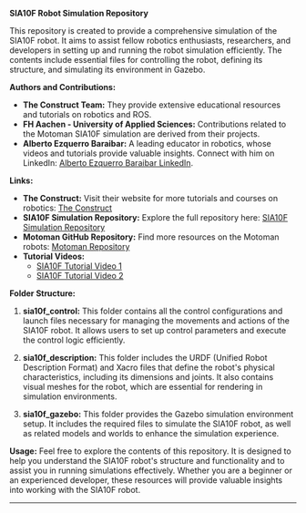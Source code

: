 **SIA10F Robot Simulation Repository**

This repository is created to provide a comprehensive simulation of the SIA10F robot. It aims to assist fellow robotics enthusiasts, researchers, and developers in setting up and running the robot simulation efficiently. The contents include essential files for controlling the robot, defining its structure, and simulating its environment in Gazebo.

**Authors and Contributions:**
- **The Construct Team:** They provide extensive educational resources and tutorials on robotics and ROS.
- **FH Aachen - University of Applied Sciences:** Contributions related to the Motoman SIA10F simulation are derived from their projects.
- **Alberto Ezquerro Baraibar:** A leading educator in robotics, whose videos and tutorials provide valuable insights. Connect with him on LinkedIn: [Alberto Ezquerro Baraibar LinkedIn](https://www.linkedin.com/in/alberto-ezquerro-baraibar-5a7a236b/?originalSubdomain=es).

**Links:**
- **The Construct:** Visit their website for more tutorials and courses on robotics: [The Construct](https://app.theconstruct.ai/)
- **SIA10F Simulation Repository:** Explore the full repository here: [SIA10F Simulation Repository](https://github.com/MASKOR/rosin_sia10)
- **Motoman GitHub Repository:** Find more resources on the Motoman robots: [Motoman Repository](https://github.com/ros-industrial/motoman)
- **Tutorial Videos:**
  - [SIA10F Tutorial Video 1](https://www.youtube.com/watch?v=J6Mu1P6FlxY&list=LL&index=3)
  - [SIA10F Tutorial Video 2](https://www.youtube.com/watch?v=edHAzfYre7E)

**Folder Structure:**
1. **sia10f_control:** This folder contains all the control configurations and launch files necessary for managing the movements and actions of the SIA10F robot. It allows users to set up control parameters and execute the control logic efficiently.
  
2. **sia10f_description:** This folder includes the URDF (Unified Robot Description Format) and Xacro files that define the robot's physical characteristics, including its dimensions and joints. It also contains visual meshes for the robot, which are essential for rendering in simulation environments.

3. **sia10f_gazebo:** This folder provides the Gazebo simulation environment setup. It includes the required files to simulate the SIA10F robot, as well as related models and worlds to enhance the simulation experience.

**Usage:**
Feel free to explore the contents of this repository. It is designed to help you understand the SIA10F robot's structure and functionality and to assist you in running simulations effectively. Whether you are a beginner or an experienced developer, these resources will provide valuable insights into working with the SIA10F robot.

---
